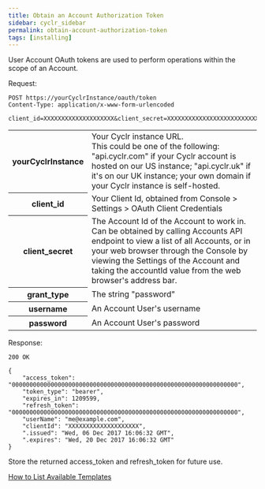 ```yaml
---
title: Obtain an Account Authorization Token
sidebar: cyclr_sidebar
permalink: obtain-account-authorization-token
tags: [installing]
---
```


User Account OAuth tokens are used to perform operations within the scope of an Account.

Request:

    POST https://yourCyclrInstance/oauth/token
    Content-Type: application/x-www-form-urlencoded
    
    client_id=XXXXXXXXXXXXXXXXXXXX&client_secret=XXXXXXXXXXXXXXXXXXXXXXXXXXXXXX&grant_type=password&username=me@example.com&password=myPassword

<table>
  <tr>
    <th>yourCyclrInstance</th>
    <td>Your Cyclr instance URL.<br />This could be one of the following: "api.cyclr.com" if your Cyclr account is hosted on our US instance; "api.cyclr.uk" if it's on our UK instance; your own domain if your Cyclr instance is self-hosted.</td>
    </tr>
    <tr>
        <th>client_id</th>
        <td>Your Client Id, obtained from Console > Settings > OAuth Client Credentials</td>
    </tr>
    <tr>
        <th>client_secret</th>
        <td>The Account Id of the Account to work in.<br />Can be obtained by calling Accounts API endpoint to view a list of all Accounts, or in your web browser through the Console by viewing the Settings of the Account and taking the accountId value from the web browser's address bar.</td>
    </tr>
    <tr>
        <th>grant_type</th>
        <td>The string "password"</td>
    </tr>
    <tr>
        <th>username</th>
        <td>An Account User's username</td>
    </tr>
    <tr>
        <th>password</th>
        <td>An Account User's password</td>
    </tr>
</table>

Response:

    200 OK

    {
        "access_token": "0000000000000000000000000000000000000000000000000000000000000000",
        "token_type": "bearer",
        "expires_in": 1209599,
        "refresh_token": "0000000000000000000000000000000000000000000000000000000000000000",
        "userName": "me@example.com",
        "clientId": "XXXXXXXXXXXXXXXXXXXX",
        ".issued": "Wed, 06 Dec 2017 16:06:32 GMT",
        ".expires": "Wed, 20 Dec 2017 16:06:32 GMT"
    }

Store the returned access_token and refresh_token for future use.

[How to List Available Templates](./get-list-available-templates)
